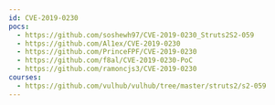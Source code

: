 ```yaml
---
id: CVE-2019-0230
pocs:
  - https://github.com/soshewh97/CVE-2019-0230_Struts2S2-059
  - https://github.com/Al1ex/CVE-2019-0230
  - https://github.com/PrinceFPF/CVE-2019-0230
  - https://github.com/f8al/CVE-2019-0230-PoC
  - https://github.com/ramoncjs3/CVE-2019-0230
courses:
  - https://github.com/vulhub/vulhub/tree/master/struts2/s2-059
---
```

